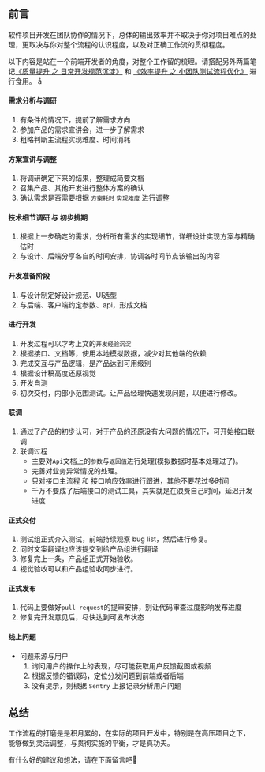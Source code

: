 ## 前言     
软件项目开发在团队协作的情况下，总体的输出效率并不取决于你对项目难点的处理，更取决与你对整个流程的认识程度，以及对正确工作流的贯彻程度。   

以下内容是站在一个前端开发者的角度，对整个工作留的梳理。请搭配另外两篇笔记[《质量提升 之 日常开发规范沉淀》](https://github.com/HXWfromDJTU/blog/issues/30)  和 [《效率提升 之 小团队测试流程优化》](https://github.com/HXWfromDJTU/blog/issues/32)
进行食用。
å
#### 需求分析与调研
1. 有条件的情况下，提前了解需求方向     
2. 参加产品的需求宣讲会，进一步了解需求    
3. 粗略判断主流程实现难度、时间消耗     

#### 方案宣讲与调整   
1. 将调研确定下来的结果，整理成简要文档     
2. 召集产品、其他开发进行整体方案的确认     
3. 确认需求是否需要根据 `方案耗时` `实现难度` 进行调整     

#### 技术细节调研 与 初步排期
1. 根据上一步确定的需求，分析所有需求的实现细节，详细设计实现方案与精确估时     
2. 与设计、后端分享各自的时间安排，协调各时间节点该输出的内容     

#### 开发准备阶段
1. 与设计制定好设计规范、UI选型       
2. 与后端、客户端约定参数、api，形成文档        

#### 进行开发
1. 开发过程可以才考上文的`开发经验沉淀`      
2. 根据接口、文档等，使用本地模拟数据，减少对其他端的依赖     
3. 完成交互与产品逻辑，是产品达到可用级别      
4. 根据设计稿高度还原视觉      
5. 开发自测
6. 初次交付，内部小范围测试。让产品经理快速发现问题，以便进行修改。

#### 联调   
1. 通过了产品的初步认可，对于产品的还原没有大问题的情况下，可开始接口联调    
2. 联调过程
    * 主要对`Api`文档上的`参数`与`返回值`进行处理(模拟数据时基本处理过了)。     
    * 完善对业务异常情况的处理。   
    * 只对接口主流程 和 接口响应效率进行跟进，其他不要花过多时间
    * 千万不要成了后端接口的测试工具，其实就是在浪费自己时间，延迟开发进度    

#### 正式交付
1. 测试组正式介入测试，前端持续观察 bug list，然后进行修复。   
2. 同时文案翻译也应该提交到给产品组进行翻译     
3. 修复完上一条，产品组正式开始验收。     
4. 视觉验收可以和产品组验收同步进行。      

#### 正式发布
1. 代码上要做好`pull request`的提审安排，别让代码审查过度影响发布进度   
2. 修复完开发意见后，尽快达到可发布状态         


#### 线上问题
* 问题来源与用户
    1. 询问用户的操作上的表现，尽可能获取用户反馈截图或视频    
    2. 根据反馈的错误码，定位分发问题到前端或者后端      
    3. 没有提示，则根据 `Sentry` 上报记录分析用户问题     
    
## 总结
工作流程的打磨是是积月累的，在实际的项目开发中，特别是在高压项目之下，
能够做到灵活调整，与贯彻实施的平衡，才是真功夫。

有什么好的建议和想法，请在下面留言吧🤔    
